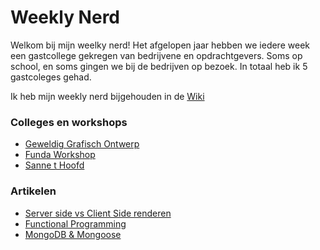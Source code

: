 # Weekly Nerd

Welkom bij mijn weelky nerd! Het afgelopen jaar hebben we iedere week een gastcollege gekregen van bedrijvene en opdrachtgevers. Soms op school, en soms gingen we bij de bedrijven op bezoek. In totaal heb ik 5 gastcoleges gehad.

Ik heb mijn weekly nerd bijgehouden in de [Wiki](https://github.com/Zeijls/weekly-nerd-1920/wiki)

### Colleges en workshops

- [Geweldig Grafisch Ontwerp](https://github.com/Zeijls/weekly-nerd-1920/wiki/Geweldig-Grafisch-Ontwerp)
- [Funda Workshop](https://github.com/Zeijls/weekly-nerd-1920/wiki/Workshop-Funda)
- [Sanne t Hoofd](https://github.com/Zeijls/weekly-nerd-1920/wiki/Sanne-'t-Hoofd)

### Artikelen

- [Server side vs Client Side renderen](https://github.com/Zeijls/weekly-nerd-1920/wiki/Server-side-VS-Client-Side)
- [Functional Programming](https://github.com/Zeijls/weekly-nerd-1920/wiki/Functional-Programming)
- [MongoDB & Mongoose](https://github.com/Zeijls/weekly-nerd-1920/wiki/MongoDB-&-Mongoose)
